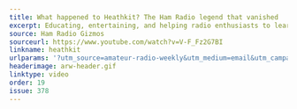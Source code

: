```yaml
---
title: What happened to Heathkit? The Ham Radio legend that vanished
excerpt: Educating, entertaining, and helping radio enthusiasts to learn more about the history and stories behind the technology we enjoy.
source: Ham Radio Gizmos
sourceurl: https://www.youtube.com/watch?v=V-F_Fz2G7BI
linkname: heathkit
urlparams: '?utm_source=amateur-radio-weekly&utm_medium=email&utm_campaign=newsletter'
headerimage: arw-header.gif
linktype: video
order: 19
issue: 378
---
```

